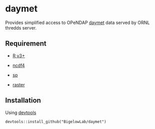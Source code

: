 # daymet

Provides simplified access to OPeNDAP [daymet](https://daymet.ornl.gov/) data 
served by ORNL thredds server.

## Requirement

+ [R v3+](https://www.r-project.org/)

+ [ncdf4](https://CRAN.R-project.org/package=ncdf4)

+ [sp](https://CRAN.R-project.org/package=sp)

+ [raster](https://CRAN.R-project.org/package=raster)

## Installation

Using [devtools](https://CRAN.R-project.org/package=devtools)

```
devtools::install_github("BigelowLab/daymet")
```

## 
